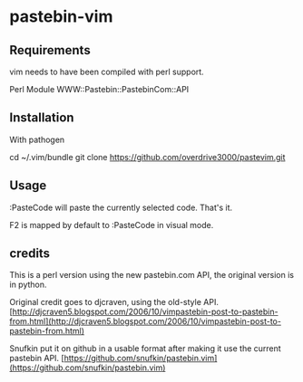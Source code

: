 pastebin-vim
============


Requirements
------------

vim needs to have been compiled with perl support.

Perl Module
WWW::Pastebin::PastebinCom::API

Installation
------------

With pathogen

cd ~/.vim/bundle
git clone https://github.com/overdrive3000/pastevim.git

Usage
-----

:PasteCode
will paste the currently selected code. That's it.

F2 is mapped by default to :PasteCode in visual mode.


credits
-------

This is a perl version using the new pastebin.com API, the original version is in python.

Original credit goes to djcraven, using the old-style API.
[http://djcraven5.blogspot.com/2006/10/vimpastebin-post-to-pastebin-from.html](http://djcraven5.blogspot.com/2006/10/vimpastebin-post-to-pastebin-from.html)

Snufkin put it on github in a usable format after making it use the current
pastebin API.
[https://github.com/snufkin/pastebin.vim](https://github.com/snufkin/pastebin.vim)

